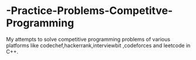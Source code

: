 # -Practice-Problems-Competitve-Programming
My attempts to solve competitive programming problems of various platforms like codechef,hackerrank,interviewbit ,codeforces and leetcode in C++.

